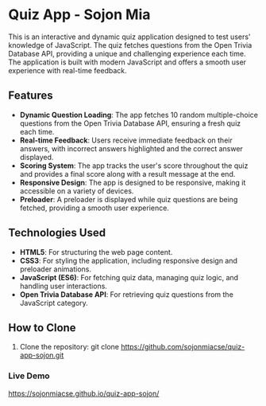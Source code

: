 # Quiz App - Sojon Mia

This is an interactive and dynamic quiz application designed to test users' knowledge of JavaScript. The quiz fetches questions from the Open Trivia Database API, providing a unique and challenging experience each time. The application is built with modern JavaScript and offers a smooth user experience with real-time feedback.

## Features

- **Dynamic Question Loading**: The app fetches 10 random multiple-choice questions from the Open Trivia Database API, ensuring a fresh quiz each time.
- **Real-time Feedback**: Users receive immediate feedback on their answers, with incorrect answers highlighted and the correct answer displayed.
- **Scoring System**: The app tracks the user's score throughout the quiz and provides a final score along with a result message at the end.
- **Responsive Design**: The app is designed to be responsive, making it accessible on a variety of devices.
- **Preloader**: A preloader is displayed while quiz questions are being fetched, providing a smooth user experience.

## Technologies Used

- **HTML5**: For structuring the web page content.
- **CSS3**: For styling the application, including responsive design and preloader animations.
- **JavaScript (ES6)**: For fetching quiz data, managing quiz logic, and handling user interactions.
- **Open Trivia Database API**: For retrieving quiz questions from the JavaScript category.

## How to Clone

1. Clone the repository:
   git clone https://github.com/sojonmiacse/quiz-app-sojon.git

### Live Demo
https://sojonmiacse.github.io/quiz-app-sojon/
